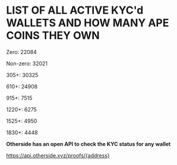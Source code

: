 # LIST OF ALL ACTIVE KYC'd WALLETS AND HOW MANY APE COINS THEY OWN

Zero: 22084

Non-zero: 32021

305+: 30325

610+: 24908

915+: 7515

1220+: 6275

1525+: 4950

1830+: 4448

**Otherside has an open API to check the KYC status for any wallet**

https://api.otherside.xyz/proofs/{address}